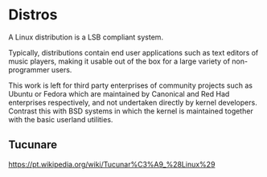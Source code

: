 # Distros

A Linux distribution is a LSB compliant system.

Typically, distributions contain end user applications such as text editors of music players, making it usable out of the box for a large variety of non-programmer users.

This work is left for third party enterprises of community projects such as Ubuntu or Fedora which are maintained by Canonical and Red Had enterprises respectively, and not undertaken directly by kernel developers. Contrast this with BSD systems in which the kernel is maintained together with the basic userland utilities. 

## Tucunare

<https://pt.wikipedia.org/wiki/Tucunar%C3%A9_%28Linux%29>
